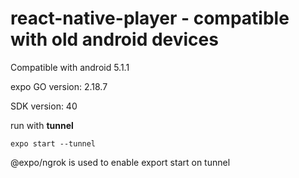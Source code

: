 # react-native-player - compatible with old android devices

Compatible with android 5.1.1

expo GO version: 2.18.7

SDK version: 40

run with **tunnel**

`expo start --tunnel`


@expo/ngrok is used to enable export start on tunnel
